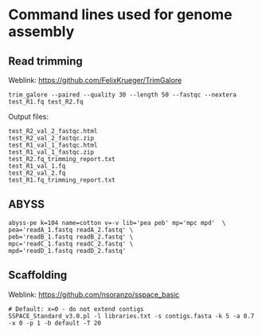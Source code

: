# Command lines used for genome assembly


## Read trimming

Weblink: https://github.com/FelixKrueger/TrimGalore

```
trim_galore --paired --quality 30 --length 50 --fastqc --nextera test_R1.fq test_R2.fq
```

Output files:

```
test_R2_val_2_fastqc.html
test_R2_val_2_fastqc.zip
test_R1_val_1_fastqc.html
test_R1_val_1_fastqc.zip
test_R2.fq_trimming_report.txt
test_R1_val_1.fq
test_R2_val_2.fq
test_R1.fq_trimming_report.txt
```

## ABYSS

```
abyss-pe k=104 name=cotton v=-v lib='pea peb' mp='mpc mpd'  \
pea='readA_1.fastq readA_2.fastq' \
peb='readB_1.fastq readB_2.fastq' \
mpc='readC_1.fastq readC_2.fastq' \
mpd='readD_1.fastq readD_2.fastq'
```

## Scaffolding

Weblink: https://github.com/nsoranzo/sspace_basic

```
# Default: x=0 - do not extend contigs
SSPACE_Standard_v3.0.pl -l libraries.txt -s contigs.fasta -k 5 -a 0.7 -x 0 -p 1 -b default -T 20

```


